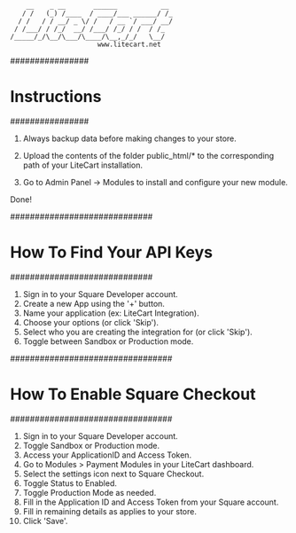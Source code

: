 	    __    _ __       ______           __
	   / /   (_) /____  / ____/___ ______/ /_
	  / /   / / __/ _ \/ /   / __ `/ ___/ __/
	 / /___/ / /_/  __/ /___/ /_/ / /  / /_
	/_____/_/\__/\___/\____/\__,_/_/   \__/
	                      www.litecart.net

################
# Instructions #
################

1. Always backup data before making changes to your store.

2. Upload the contents of the folder public_html/* to the corresponding path of your LiteCart installation.

3. Go to Admin Panel -> Modules to install and configure your new module.

Done!


#############################
# How To Find Your API Keys #
#############################

1. Sign in to your Square Developer account.
2. Create a new App using the '+' button.
3. Name your application (ex: LiteCart Integration).
4. Choose your options (or click 'Skip').
5. Select who you are creating the integration for (or click 'Skip').
6. Toggle between Sandbox or Production mode.

#################################
# How To Enable Square Checkout #
#################################

1. Sign in to your Square Developer account.
2. Toggle Sandbox or Production mode.
3. Access your ApplicationID and Access Token.
4. Go to Modules > Payment Modules in your LiteCart dashboard.
5. Select the settings icon next to Square Checkout.
6. Toggle Status to Enabled.
7. Toggle Production Mode as needed.
8. Fill in the Application ID and Access Token from your Square account.
9. Fill in remaining details as applies to your store.
10. Click 'Save'.
